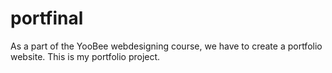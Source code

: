 portfinal
=========
As a part of the YooBee webdesigning course, we have to create a portfolio website. This is my portfolio project. 

